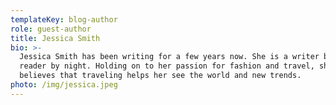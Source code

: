 ```yaml
---
templateKey: blog-author
role: guest-author
title: Jessica Smith
bio: >-
  Jessica Smith has been writing for a few years now. She is a writer by day and
  reader by night. Holding on to her passion for fashion and travel, she
  believes that traveling helps her see the world and new trends.
photo: /img/jessica.jpeg
---
```


